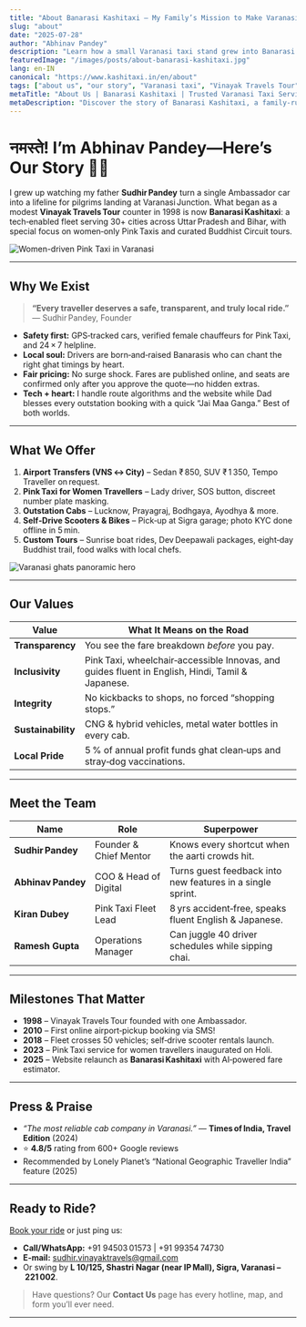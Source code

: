 ```yaml
---
title: "About Banarasi Kashitaxi – My Family’s Mission to Make Varanasi Travel Simple"
slug: "about"
date: "2025-07-28"
author: "Abhinav Pandey"
description: "Learn how a small Varanasi taxi stand grew into Banarasi Kashitaxi—your trusted partner for airport pickups, Pink Taxis, bespoke tours, and safe self‑drive rentals."
featuredImage: "/images/posts/about-banarasi-kashitaxi.jpg"
lang: en-IN
canonical: "https://www.kashitaxi.in/en/about"
tags: ["about us", "our story", "Varanasi taxi", "Vinayak Travels Tour", "safe taxi Varanasi"]
metaTitle: "About Us | Banarasi Kashitaxi | Trusted Varanasi Taxi Service Since 1998"
metaDescription: "Discover the story of Banarasi Kashitaxi, a family-run Varanasi taxi service. We offer reliable airport transfers, Pink Taxis for women, and custom tours."
---
```


# नमस्ते! I’m Abhinav Pandey—Here’s Our Story 🚖✨

I grew up watching my father **Sudhir Pandey** turn a single Ambassador car into a lifeline for pilgrims landing at Varanasi Junction. What began as a modest **Vinayak Travels Tour** counter in 1998 is now **Banarasi Kashitaxi**: a tech‑enabled fleet serving 30+ cities across Uttar Pradesh and Bihar, with special focus on women‑only Pink Taxis and curated Buddhist Circuit tours.

![Women-driven Pink Taxi in Varanasi](/images/lady-taxi.jpeg "Women-driven Pink Taxi in Varanasi")

---

## Why We Exist

> **“Every traveller deserves a safe, transparent, and truly local ride.”**  
> — Sudhir Pandey, Founder

* **Safety first:** GPS‑tracked cars, verified female chauffeurs for Pink Taxi, and 24 × 7 helpline.  
* **Local soul:** Drivers are born‑and‑raised Banarasis who can chant the right ghat timings by heart.  
* **Fair pricing:** No surge shock. Fares are published online, and seats are confirmed only after you approve the quote—no hidden extras.  
* **Tech + heart:** I handle route algorithms and the website while Dad blesses every outstation booking with a quick “Jai Maa Ganga.” Best of both worlds.

---

## What We Offer

1. **Airport Transfers (VNS ↔ City)** – Sedan ₹ 850, SUV ₹ 1 350, Tempo Traveller on request.  
2. **Pink Taxi for Women Travellers** – Lady driver, SOS button, discreet number plate masking.  
3. **Outstation Cabs** – Lucknow, Prayagraj, Bodhgaya, Ayodhya & more.  
4. **Self‑Drive Scooters & Bikes** – Pick‑up at Sigra garage; photo KYC done offline in 5 min.  
5. **Custom Tours** – Sunrise boat rides, Dev Deepawali packages, eight‑day Buddhist trail, food walks with local chefs.

![Varanasi ghats panoramic hero](/images/varanasi-hero.png "Varanasi ghats at sunrise")

---

## Our Values

| Value | What It Means on the Road |
|-------|---------------------------|
| **Transparency** | You see the fare breakdown *before* you pay. |
| **Inclusivity** | Pink Taxi, wheelchair‑accessible Innovas, and guides fluent in English, Hindi, Tamil & Japanese. |
| **Integrity** | No kickbacks to shops, no forced “shopping stops.” |
| **Sustainability** | CNG & hybrid vehicles, metal water bottles in every cab. |
| **Local Pride** | 5 % of annual profit funds ghat clean‑ups and stray‑dog vaccinations. |

---

## Meet the Team

| Name | Role | Superpower |
|------|------|------------|
| **Sudhir Pandey** | Founder & Chief Mentor | Knows every shortcut when the aarti crowds hit. |
| **Abhinav Pandey** | COO & Head of Digital | Turns guest feedback into new features in a single sprint. |
| **Kiran Dubey** | Pink Taxi Fleet Lead | 8 yrs accident‑free, speaks fluent English & Japanese. |
| **Ramesh Gupta** | Operations Manager | Can juggle 40 driver schedules while sipping chai. |

---

## Milestones That Matter

* **1998** – Vinayak Travels Tour founded with one Ambassador.  
* **2010** – First online airport‑pickup booking via SMS!  
* **2018** – Fleet crosses 50 vehicles; self‑drive scooter rentals launch.  
* **2023** – Pink Taxi service for women travellers inaugurated on Holi.  
* **2025** – Website relaunch as **Banarasi Kashitaxi** with AI‑powered fare estimator.

---

## Press & Praise

- *“The most reliable cab company in Varanasi.”* — **Times of India, Travel Edition** (2024)  
- ⭐ **4.8/5** rating from 600+ Google reviews  
- Recommended by Lonely Planet’s “National Geographic Traveller India” feature (2025)

---

## Ready to Ride?

[Book your ride](https://www.kashitaxi.in/en/book) or just ping us:

* **Call/WhatsApp:** +91 94503 01573 | +91 99354 74730  
* **E‑mail:** sudhir.vinayaktravels@gmail.com  
* Or swing by **L 10/125, Shastri Nagar (near IP Mall), Sigra, Varanasi – 221 002**.

> Have questions? Our **Contact Us** page has every hotline, map, and form you’ll ever need.

---
